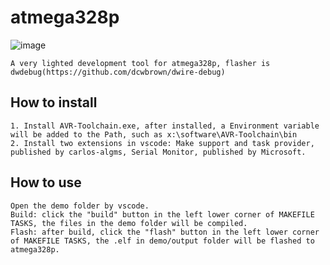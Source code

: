 # atmega328p
![image](C:\Users\wgt\Desktop\atmega328p\screenshot.jpg)

	A very lighted development tool for atmega328p, flasher is dwdebug(https://github.com/dcwbrown/dwire-debug)
	
## How to install
	1. Install AVR-Toolchain.exe, after installed, a Environment variable will be added to the Path, such as x:\software\AVR-Toolchain\bin
	2. Install two extensions in vscode: Make support and task provider, published by carlos-algms, Serial Monitor, published by Microsoft.

## How to use
	Open the demo folder by vscode.
	Build: click the "build" button in the left lower corner of MAKEFILE TASKS, the files in the demo folder will be compiled.
	Flash: after build, click the "flash" button in the left lower corner of MAKEFILE TASKS, the .elf in demo/output folder will be flashed to atmega328p.
	
	